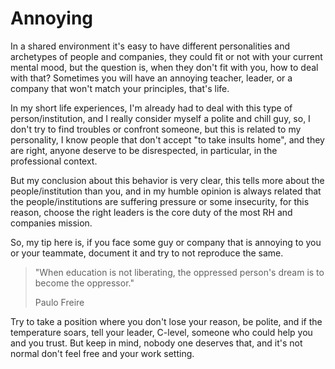 # Annoying

In a shared environment it's easy to have different personalities and archetypes of people and companies, they could fit or not with your current mental mood, but the question is, when they don't fit with you, how to deal with that? Sometimes you will have an annoying teacher, leader, or a company that won't match your principles, that's life.

In my short life experiences, I'm already had to deal with this type of person/institution, and I really consider myself a polite and chill guy, so, I don't try to find troubles or confront someone, but this is related to my personality, I know people that don't accept "to take insults home", and they are right, anyone deserve to be disrespected, in particular, in the professional context.

But my conclusion about this behavior is very clear, this tells more about the people/institution than you, and in my humble opinion is always related that the people/institutions are suffering pressure or some insecurity, for this reason, choose the right leaders is the core duty of the most RH and companies mission.

So, my tip here is, if you face some guy or company that is annoying to you or your teammate, document it and try to not reproduce the same. 

> "When education is not liberating, the oppressed person's dream is to become the oppressor."
> 
> Paulo Freire


Try to take a position where you don't lose your reason, be polite, and if the temperature soars, tell your leader, C-level, someone who could help you and you trust. But keep in mind, nobody one deserves that, and it's not normal don't feel free and your work setting.
